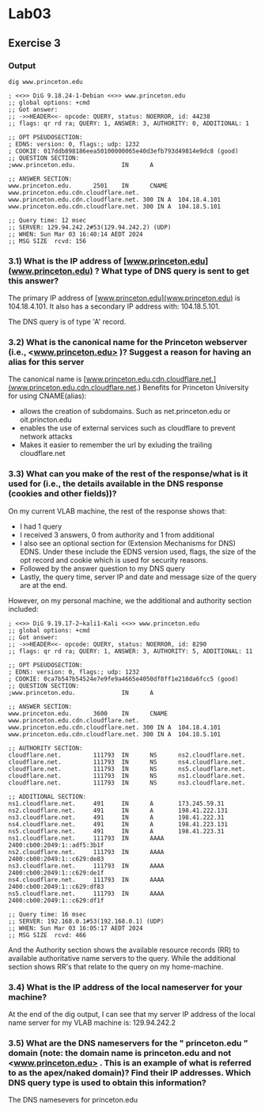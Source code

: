 # Lab03

## Exercise 3

### Output

```
dig www.princeton.edu

; <<>> DiG 9.18.24-1-Debian <<>> www.princeton.edu
;; global options: +cmd
;; Got answer:
;; ->>HEADER<<- opcode: QUERY, status: NOERROR, id: 44238
;; flags: qr rd ra; QUERY: 1, ANSWER: 3, AUTHORITY: 0, ADDITIONAL: 1

;; OPT PSEUDOSECTION:
; EDNS: version: 0, flags:; udp: 1232
; COOKIE: 017ddb898186eea50100000065e40d3efb793d49814e9dc8 (good)
;; QUESTION SECTION:
;www.princeton.edu.             IN      A

;; ANSWER SECTION:
www.princeton.edu.      2501    IN      CNAME   www.princeton.edu.cdn.cloudflare.net.
www.princeton.edu.cdn.cloudflare.net. 300 IN A  104.18.4.101
www.princeton.edu.cdn.cloudflare.net. 300 IN A  104.18.5.101

;; Query time: 12 msec
;; SERVER: 129.94.242.2#53(129.94.242.2) (UDP)
;; WHEN: Sun Mar 03 16:40:14 AEDT 2024
;; MSG SIZE  rcvd: 156
```

### 3.1) What is the IP address of [www.princeton.edu](www.princeton.edu) ? What type of DNS query is sent to get this answer?

The primary IP address of [www.princeton.edu](www.princeton.edu) is 104.18.4.101. It also has a secondary IP address with: 104.18.5.101.

The DNS query is of type 'A' record.

### 3.2) What is the canonical name for the Princeton webserver (i.e., <www.princeton.edu> )? Suggest a reason for having an alias for this server

The canonical name is [www.princeton.edu.cdn.cloudflare.net.](www.princeton.edu.cdn.cloudflare.net.)
Benefits for Princeton University for using CNAME(alias):

- allows the creation of subdomains. Such as net.princeton.edu or oit.princton.edu
- enables the use of external services such as cloudflare to prevent network attacks
- Makes it easier to remember the url by exluding the trailing cloudflare.net

### 3.3) What can you make of the rest of the response/what is it used for (i.e., the details available in the DNS response (cookies and other fields))?

On my current VLAB machine, the rest of the response shows that:

- I had 1 query
- I received 3 answers, 0 from authority and 1 from additional
- I also see an optional section for (Extension Mechanisms for DNS) EDNS. Under these include the EDNS version used, flags, the size of the opt record and cookie which is used for security reasons.
- Followed by the answer question to my DNS query
- Lastly, the query time, server IP and date and message size of the query are at the end.

However, on my personal machine, we the additional and authority section included:

```
; <<>> DiG 9.19.17-2~kali1-Kali <<>> www.princeton.edu
;; global options: +cmd
;; Got answer:
;; ->>HEADER<<- opcode: QUERY, status: NOERROR, id: 8290
;; flags: qr rd ra; QUERY: 1, ANSWER: 3, AUTHORITY: 5, ADDITIONAL: 11

;; OPT PSEUDOSECTION:
; EDNS: version: 0, flags:; udp: 1232
; COOKIE: 0ca7b547b54524e7e9fe9a4665e4050df8ff1e218da6fcc5 (good)
;; QUESTION SECTION:
;www.princeton.edu.             IN      A

;; ANSWER SECTION:
www.princeton.edu.      3600    IN      CNAME   www.princeton.edu.cdn.cloudflare.net.
www.princeton.edu.cdn.cloudflare.net. 300 IN A  104.18.4.101
www.princeton.edu.cdn.cloudflare.net. 300 IN A  104.18.5.101

;; AUTHORITY SECTION:
cloudflare.net.         111793  IN      NS      ns2.cloudflare.net.
cloudflare.net.         111793  IN      NS      ns4.cloudflare.net.
cloudflare.net.         111793  IN      NS      ns5.cloudflare.net.
cloudflare.net.         111793  IN      NS      ns1.cloudflare.net.
cloudflare.net.         111793  IN      NS      ns3.cloudflare.net.

;; ADDITIONAL SECTION:
ns1.cloudflare.net.     491     IN      A       173.245.59.31
ns2.cloudflare.net.     491     IN      A       198.41.222.131
ns3.cloudflare.net.     491     IN      A       198.41.222.31
ns4.cloudflare.net.     491     IN      A       198.41.223.131
ns5.cloudflare.net.     491     IN      A       198.41.223.31
ns1.cloudflare.net.     111793  IN      AAAA    2400:cb00:2049:1::adf5:3b1f
ns2.cloudflare.net.     111793  IN      AAAA    2400:cb00:2049:1::c629:de83
ns3.cloudflare.net.     111793  IN      AAAA    2400:cb00:2049:1::c629:de1f
ns4.cloudflare.net.     111793  IN      AAAA    2400:cb00:2049:1::c629:df83
ns5.cloudflare.net.     111793  IN      AAAA    2400:cb00:2049:1::c629:df1f

;; Query time: 16 msec
;; SERVER: 192.168.0.1#53(192.168.0.1) (UDP)
;; WHEN: Sun Mar 03 16:05:17 AEDT 2024
;; MSG SIZE  rcvd: 466
```

And the Authority section shows the available resource records (RR) to available authoritative name servers to the query. While the additional section shows RR's that relate to the query on my home-machine.

### 3.4) What is the IP address of the local nameserver for your machine?

At the end of the dig output, I can see that my server IP address of the local name server for my VLAB machine is: 129.94.242.2

### 3.5) What are the DNS nameservers for the " princeton.edu ” domain (note: the domain name is princeton.edu and not <www.princeton.edu> . This is an example of what is referred to as the apex/naked domain)? Find their IP addresses. Which DNS query type is used to obtain this information?

The DNS namesevers for princeton.edu
